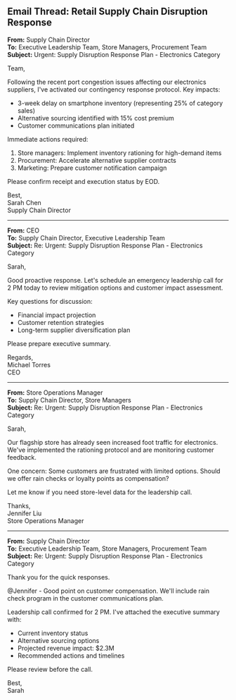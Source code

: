 ## Email Thread: Retail Supply Chain Disruption Response

**From:** Supply Chain Director  
**To:** Executive Leadership Team, Store Managers, Procurement Team  
**Subject:** Urgent: Supply Disruption Response Plan - Electronics Category  

Team,

Following the recent port congestion issues affecting our electronics suppliers, I've activated our contingency response protocol. Key impacts:

- 3-week delay on smartphone inventory (representing 25% of category sales)
- Alternative sourcing identified with 15% cost premium
- Customer communications plan initiated

Immediate actions required:
1. Store managers: Implement inventory rationing for high-demand items
2. Procurement: Accelerate alternative supplier contracts
3. Marketing: Prepare customer notification campaign

Please confirm receipt and execution status by EOD.

Best,  
Sarah Chen  
Supply Chain Director  

---

**From:** CEO  
**To:** Supply Chain Director, Executive Leadership Team  
**Subject:** Re: Urgent: Supply Disruption Response Plan - Electronics Category  

Sarah,

Good proactive response. Let's schedule an emergency leadership call for 2 PM today to review mitigation options and customer impact assessment.

Key questions for discussion:
- Financial impact projection
- Customer retention strategies
- Long-term supplier diversification plan

Please prepare executive summary.

Regards,  
Michael Torres  
CEO  

---

**From:** Store Operations Manager  
**To:** Supply Chain Director, Store Managers  
**Subject:** Re: Urgent: Supply Disruption Response Plan - Electronics Category  

Sarah,

Our flagship store has already seen increased foot traffic for electronics. We've implemented the rationing protocol and are monitoring customer feedback.

One concern: Some customers are frustrated with limited options. Should we offer rain checks or loyalty points as compensation?

Let me know if you need store-level data for the leadership call.

Thanks,  
Jennifer Liu  
Store Operations Manager  

---

**From:** Supply Chain Director  
**To:** Executive Leadership Team, Store Managers, Procurement Team  
**Subject:** Re: Urgent: Supply Disruption Response Plan - Electronics Category  

Thank you for the quick responses.

@Jennifer - Good point on customer compensation. We'll include rain check program in the customer communications plan.

Leadership call confirmed for 2 PM. I've attached the executive summary with:
- Current inventory status
- Alternative sourcing options
- Projected revenue impact: $2.3M
- Recommended actions and timelines

Please review before the call.

Best,  
Sarah